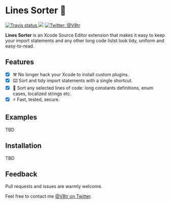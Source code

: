 # Lines Sorter 📃

<a href="https://travis-ci.org/V8tr/LinesSorter-Xcode-Extension/branches">
    <img src="https://img.shields.io/travis/V8tr/LinesSorter-Xcode-Extension/master.svg" alt="Travis status" />
</a>
<img src="https://img.shields.io/badge/Swift-4.1-orange.svg" />
</a>
<a href="https://twitter.com/V8tr">
    <img src="https://img.shields.io/badge/contact-@V8tr-blue.svg?style=flat" alt="Twitter: @V8tr" />
</a>

**Lines Sorter** is an Xcode Source Editor extension that makes it easy to keep your import statements and any other long code listst look tidy, uniform and easy-to-read.

## Features

- [X] ⚒ No longer hack your Xcode to install custom plugins.     
- [X] ⌨️ Sort and tidy import statements with a single shortcut.    
- [X] 📃 Sort any selected lines of code: long constants definitions, enum cases, localized strings etc.  
- [X] ⚡️ Fast, tested, secure.  

## Examples

TBD

## Installation

TBD

## Feedback

Pull requests and issues are warmly welcome.

Feel free to contact me [@V8tr on Twitter](https://twitter.com/johnsundell).
